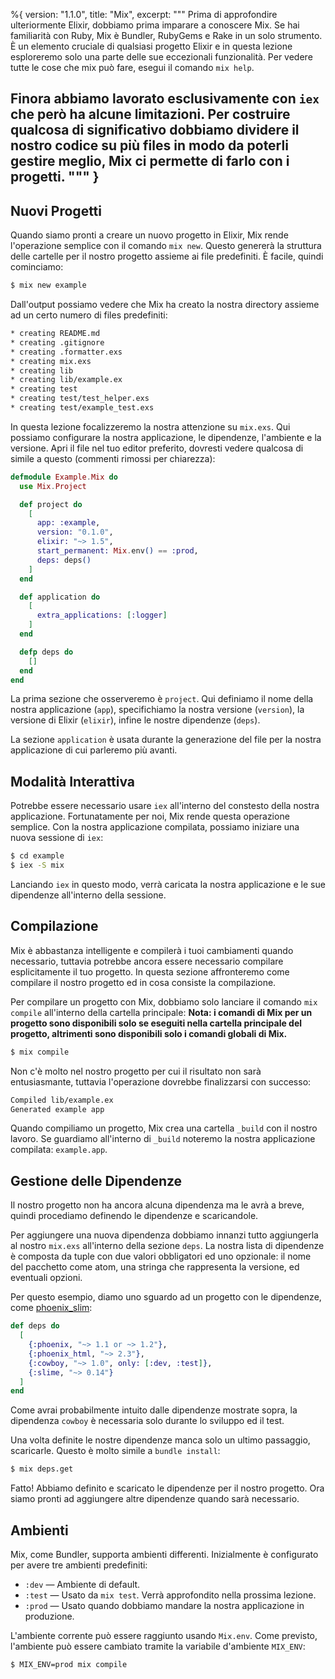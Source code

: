 %{
  version: "1.1.0",
  title: "Mix",
  excerpt: """
  Prima di approfondire ulteriormente Elixir, dobbiamo prima imparare a conoscere Mix.
Se hai familiarità con Ruby, Mix è Bundler, RubyGems e Rake in un solo strumento.
È un elemento cruciale di qualsiasi progetto Elixir e in questa lezione esploreremo solo una parte delle sue eccezionali funzionalità.
Per vedere tutte le cose che mix può fare, esegui il comando `mix help`.

Finora abbiamo lavorato esclusivamente con `iex` che però ha alcune limitazioni.
Per costruire qualcosa di significativo dobbiamo dividere il nostro codice su più files in modo da poterli gestire meglio, Mix ci permette di farlo con i progetti.
  """
}
---

## Nuovi Progetti

Quando siamo pronti a creare un nuovo progetto in Elixir, Mix rende l'operazione semplice con il comando `mix new`.
Questo genererà la struttura delle cartelle per il nostro progetto assieme ai file predefiniti.
È facile, quindi cominciamo:

```bash
$ mix new example
```

Dall'output possiamo vedere che Mix ha creato la nostra directory assieme ad un certo numero di files predefiniti:

```bash
* creating README.md
* creating .gitignore
* creating .formatter.exs
* creating mix.exs
* creating lib
* creating lib/example.ex
* creating test
* creating test/test_helper.exs
* creating test/example_test.exs
```

In questa lezione focalizzeremo la nostra attenzione su `mix.exs`.
Qui possiamo configurare la nostra applicazione, le dipendenze, l'ambiente e la versione.
Apri il file nel tuo editor preferito, dovresti vedere qualcosa di simile a questo (commenti rimossi per chiarezza):

```elixir
defmodule Example.Mix do
  use Mix.Project

  def project do
    [
      app: :example,
      version: "0.1.0",
      elixir: "~> 1.5",
      start_permanent: Mix.env() == :prod,
      deps: deps()
    ]
  end

  def application do
    [
      extra_applications: [:logger]
    ]
  end

  defp deps do
    []
  end
end
```

La prima sezione che osserveremo è `project`.
Qui definiamo il nome della nostra applicazione (`app`), specifichiamo la nostra versione (`version`), la versione di Elixir (`elixir`), infine le nostre dipendenze (`deps`).

La sezione `application` è usata durante la generazione del file per la nostra applicazione di cui parleremo più avanti.

## Modalità Interattiva

Potrebbe essere necessario usare `iex` all'interno del constesto della nostra applicazione.
Fortunatamente per noi, Mix rende questa operazione semplice. Con la nostra applicazione compilata, possiamo iniziare una nuova sessione di `iex`:

```bash
$ cd example
$ iex -S mix
```

Lanciando `iex` in questo modo, verrà caricata la nostra applicazione e le sue dipendenze all'interno della sessione.

## Compilazione

Mix è abbastanza intelligente e compilerà i tuoi cambiamenti quando necessario, tuttavia potrebbe ancora essere necessario compilare esplicitamente il tuo progetto.
In questa sezione affronteremo come compilare il nostro progetto ed in cosa consiste la compilazione.

Per compilare un progetto con Mix, dobbiamo solo lanciare il comando `mix compile` all'interno della cartella principale:
**Nota: i comandi di Mix per un progetto sono disponibili solo se eseguiti nella cartella principale del progetto, altrimenti sono disponibili solo i comandi globali di Mix.**


```bash
$ mix compile
```

Non c'è molto nel nostro progetto per cui il risultato non sarà entusiasmante, tuttavia l'operazione dovrebbe finalizzarsi con successo:

```bash
Compiled lib/example.ex
Generated example app
```

Quando compiliamo un progetto, Mix crea una cartella `_build` con il nostro lavoro.
Se guardiamo all'interno di `_build` noteremo la nostra applicazione compilata: `example.app`.

## Gestione delle Dipendenze

Il nostro progetto non ha ancora alcuna dipendenza ma le avrà a breve, quindi procediamo definendo le dipendenze e scaricandole.

Per aggiungere una nuova dipendenza dobbiamo innanzi tutto aggiungerla al nostro `mix.exs` all'interno della sezione `deps`.
La nostra lista di dipendenze è composta da tuple con due valori obbligatori ed uno opzionale: il nome del pacchetto come atom, una stringa che rappresenta la versione, ed eventuali opzioni.

Per questo esempio, diamo uno sguardo ad un progetto con le dipendenze, come [phoenix_slim](https://github.com/doomspork/phoenix_slim):

```elixir
def deps do
  [
    {:phoenix, "~> 1.1 or ~> 1.2"},
    {:phoenix_html, "~> 2.3"},
    {:cowboy, "~> 1.0", only: [:dev, :test]},
    {:slime, "~> 0.14"}
  ]
end
```

Come avrai probabilmente intuito dalle dipendenze mostrate sopra, la dipendenza `cowboy` è necessaria solo durante lo sviluppo ed il test.

Una volta definite le nostre dipendenze manca solo un ultimo passaggio, scaricarle. Questo è molto simile a `bundle install`:

```bash
$ mix deps.get
```

Fatto! Abbiamo definito e scaricato le dipendenze per il nostro progetto. Ora siamo pronti ad aggiungere altre dipendenze quando sarà necessario.

## Ambienti

Mix, come Bundler, supporta ambienti differenti.
Inizialmente è configurato per avere tre ambienti predefiniti:

- `:dev` — Ambiente di default.
- `:test` — Usato da `mix test`. Verrà approfondito nella prossima lezione.
- `:prod` — Usato quando dobbiamo mandare la nostra applicazione in produzione.

L'ambiente corrente può essere raggiunto usando `Mix.env`.
Come previsto, l'ambiente può essere cambiato tramite la variabile d'ambiente `MIX_ENV`:

```bash
$ MIX_ENV=prod mix compile
```

